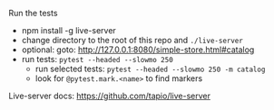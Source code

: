 Run the tests
- npm install -g live-server
- change directory to the root of this repo and `./live-server`
- optional: goto: http://127.0.0.1:8080/simple-store.html#catalog
- run tests: `pytest --headed --slowmo 250`
  - run selected tests: `pytest --headed --slowmo 250 -m catalog`
  - look for `@pytest.mark.<name>` to find markers
  
Live-server docs: https://github.com/tapio/live-server
